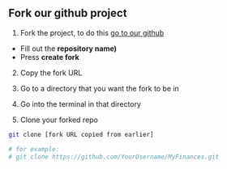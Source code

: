 ## Fork our github project

1. Fork the project, to do this [go to our github](https://github.com/TreyWW/MyFinances/fork)

- Fill out the __repository name)__
- Press __create fork__

2. Copy the fork URL

3. Go to a directory that you want the fork to be in

4. Go into the terminal in that directory

5. Clone your forked repo

```bash
git clone [fork URL copied from earlier] 

# for example:
# git clone https://github.com/YourUsername/MyFinances.git
```